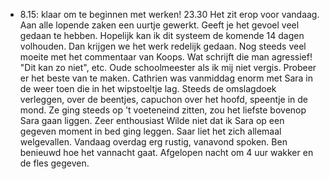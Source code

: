 - 8.15: klaar om te beginnen met werken! 
  23.30 Het zit erop voor vandaag. Aan alle lopende zaken een uurtje gewerkt. Geeft je het gevoel veel gedaan te hebben. Hopelijk kan ik dit systeem de komende 14 dagen volhouden. Dan krijgen we het werk redelijk gedaan. Nog steeds veel moeite met het commentaar van Koops. Wat schrijft die man agressief! "Dit kan zo niet", etc. Oude schoolmeester als ik mij niet vergis. Probeer er het beste van te maken. Cathrien was vanmiddag enorm met Sara in de weer toen die in het wipstoeltje lag. Steeds de omslagdoek verleggen, over de beentjes, capuchon over het hoofd, speentje in de mond. Ze ging steeds op 't voeteneind zitten, zou het liefste bovenop Sara gaan liggen. Zeer enthousiast Wilde niet dat ik Sara op een gegeven moment in bed ging leggen. Saar liet het zich allemaal welgevallen. Vandaag overdag erg rustig, vanavond spoken. Ben benieuwd hoe het vannacht gaat. Afgelopen nacht om 4 uur wakker en de fles gegeven.